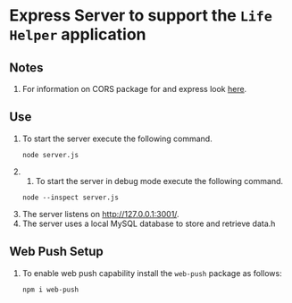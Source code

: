 # Express Server to support the `Life Helper` application

## Notes

1. For information on CORS package for and express look [here](https://expressjs.com/en/resources/middleware/cors.html).

## Use

1. To start the server execute the following command.
   ```
   node server.js
   ```
1. 1. To start the server in debug mode execute the following command.
   ```
   node --inspect server.js
   ```
1. The server listens on http://127.0.0.1:3001/.
1. The server uses a local MySQL database to store and retrieve data.h

## Web Push Setup

1. To enable web push capability install the `web-push` package as follows:
   ```
   npm i web-push
   ```
